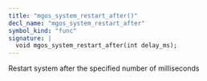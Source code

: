 ```yaml
---
title: "mgos_system_restart_after()"
decl_name: "mgos_system_restart_after"
symbol_kind: "func"
signature: |
  void mgos_system_restart_after(int delay_ms);
---
```


Restart system after the specified number of milliseconds 


